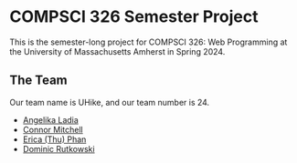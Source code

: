 # COMPSCI 326 Semester Project

This is the semester-long project for COMPSCI 326: Web Programming at the University of Massachusetts Amherst in Spring 2024.

## The Team

Our team name is UHike, and our team number is 24.

- [Angelika Ladia](https://github.com/angelikaladia)
- [Connor Mitchell](https://github.com/cjmitchell44)
- [Erica (Thu) Phan](https://github.com/thuphan1312)
- [Dominic Rutkowski](https://github.com/dominicrutk)
